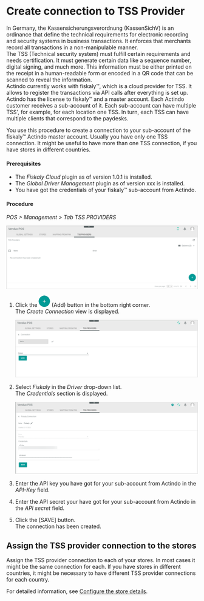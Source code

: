 # Create connection to TSS Provider

In Germany, the Kassensicherungsverordnung (KassenSichV) is an ordinance that define the technical requirements for electronic recording and security systems in business transactions. It enforces that merchants record all transactions in a non-manipulable manner.   
The TSS (Technical security system) must fulfill certain requirements and needs certification. It must generate certain data like a sequence number, digital signing, and much more. This information must be either printed on the receipt in a human-readable form or encoded in a QR code that can be scanned to reveal the information.   
Actindo currently works with fiskaly&trade;, which is a cloud provider for TSS. It allows to register the transactions via API calls after everything is set up.   
Actindo has the license to fiskaly&trade; and a master account. Each Actindo customer receives a sub-account of it. Each sub-account can have multiple TSS', for example, for each location one TSS. In turn, each TSS can have multiple clients that correspond to the paydesks.

You use this procedure to create a connection to your sub-account of the 
fiskaly&trade; Actindo master account. Usually you have only one TSS connection. It might be useful to have more than one TSS connection, if you have stores in different countries.

#### Prerequisites

- The *Fiskaly Cloud* plugin as of version 1.0.1 is installed.
- The *Global Driver Management* plugin as of version xxx is installed. <!---Stimmt das?-->
- You have got the credentials of your fiskaly&trade; sub-account from Actindo.

#### Procedure

*POS > Management > Tab TSS PROVIDERS*

![TSS Providers](../../Assets/Screenshots/POS/Management/TSSProviders/TSSProviders.png "[TSS Providers]")

1.  Click the ![Add](../../Assets/Icons/Plus01.png "[Add]") (Add) button in the bottom right corner.   
    The *Create Connection* view is displayed.  

    ![Create connection](../../Assets/Screenshots/POS/Management/TSSProviders/CreateConnection.png "[Create connection]")

2. Select *Fiskaly* in the *Driver* drop-down list.   
    The *Credentials* section is displayed.

    ![Fiskaly connection](../../Assets/Screenshots/POS/Management/TSSProviders/FiskalyConnection.png "[Fiskaly connection]") <!---Screenshot neu machen-->

3. Enter the API key you have got for your sub-account from Actindo in the *API-Key* field.   

4. Enter the API secret your have got for your sub-account from Actindo in the *API secret* field.

5. Click the [SAVE] button.    
    The connection has been created.



## Assign the TSS provider connection to the stores

Assign the TSS provider connection to each of your stores. In most cases it might be the same connection for each. If you have stores in different countries, it might be necessary to have different TSS provider connections for each country.

For detailed information, see [Configure the store details](./06a_CreateStoreManually.md#configure-the-store-details).




